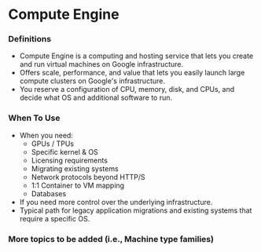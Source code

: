 # Compute Engine

### Definitions
* Compute Engine is a computing and hosting service that lets you create and run virtual machines on Google infrastructure.
* Offers scale, performance, and value that lets you easily launch large compute clusters on Google's infrastructure.
* You reserve a configuration of CPU, memory, disk, and CPUs, and decide what OS and additional software to run.

### When To Use
* When you need:
    * GPUs / TPUs
    * Specific kernel & OS
    * Licensing requirements
    * Migrating existing systems
    * Network protocols beyond HTTP/S
    * 1:1 Container to VM mapping
    * Databases
* If you need more control over the underlying infrastructure.
* Typical path for legacy application migrations and existing systems that require a specific OS.

### More topics to be added (i.e., Machine type families)